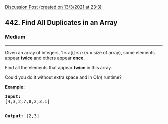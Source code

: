 [Discussion Post (created on 13/3/2021 at 23:3)](https://leetcode.com/problems/find-all-duplicates-in-an-array/submissions/)  
<h2>442. Find All Duplicates in an Array</h2><h3>Medium</h3><hr><div><p>Given an array of integers, 1 ≤ a[i] ≤ <i>n</i> (<i>n</i> = size of array), some elements appear <b>twice</b> and others appear <b>once</b>.</p>

<p>Find all the elements that appear <b>twice</b> in this array.</p>

<p>Could you do it without extra space and in O(<i>n</i>) runtime?</p>
<p></p>
<p><b>Example:</b><br>
</p><pre><b>Input:</b>
[4,3,2,7,8,2,3,1]

<b>Output:</b>
[2,3]
</pre></div>